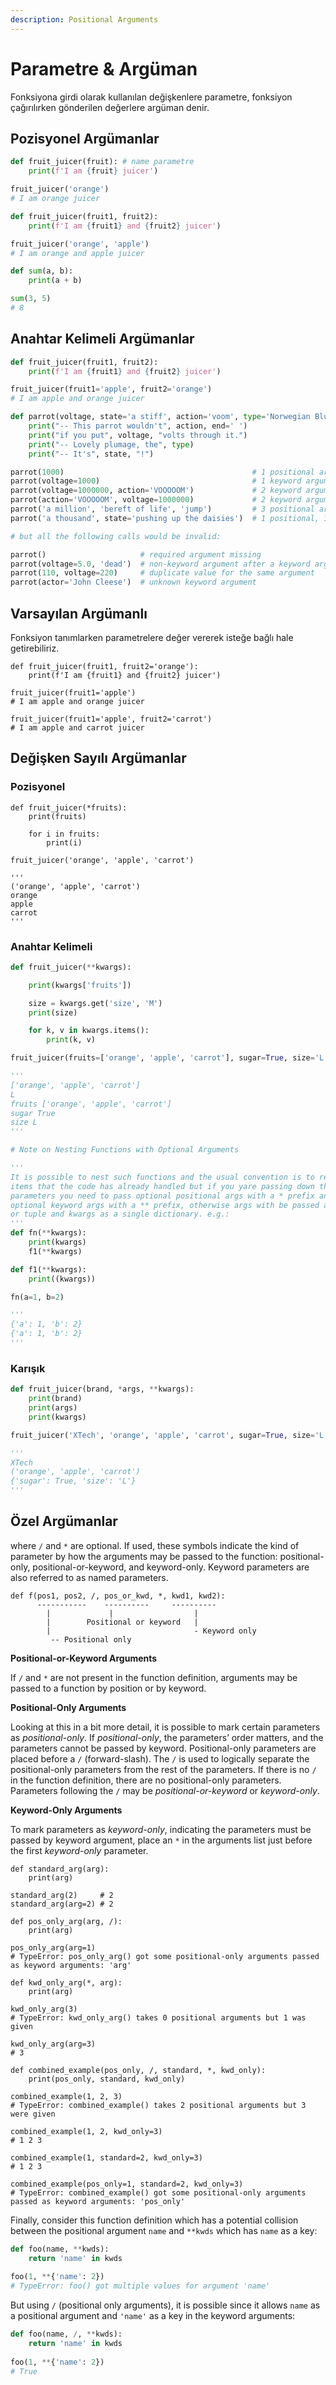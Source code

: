 ```yaml
---
description: Positional Arguments
---
```


# Parametre & Argüman

Fonksiyona girdi olarak kullanılan değişkenlere parametre, fonksiyon çağırılırken gönderilen değerlere argüman denir.

## Pozisyonel Argümanlar

```python
def fruit_juicer(fruit): # name parametre
    print(f'I am {fruit} juicer')

fruit_juicer('orange') 
# I am orange juicer
```

```python
def fruit_juicer(fruit1, fruit2):
    print(f'I am {fruit1} and {fruit2} juicer')

fruit_juicer('orange', 'apple') 
# I am orange and apple juicer
```

```python
def sum(a, b):
    print(a + b)

sum(3, 5) 
# 8
```

## Anahtar Kelimeli Argümanlar

```python
def fruit_juicer(fruit1, fruit2):
    print(f'I am {fruit1} and {fruit2} juicer')

fruit_juicer(fruit1='apple', fruit2='orange') 
# I am apple and orange juicer
```

```python
def parrot(voltage, state='a stiff', action='voom', type='Norwegian Blue'):
    print("-- This parrot wouldn't", action, end=' ')
    print("if you put", voltage, "volts through it.")
    print("-- Lovely plumage, the", type)
    print("-- It's", state, "!")

parrot(1000)                                          # 1 positional argument
parrot(voltage=1000)                                  # 1 keyword argument
parrot(voltage=1000000, action='VOOOOOM')             # 2 keyword arguments
parrot(action='VOOOOOM', voltage=1000000)             # 2 keyword arguments
parrot('a million', 'bereft of life', 'jump')         # 3 positional arguments
parrot('a thousand', state='pushing up the daisies')  # 1 positional, 1 keyword

# but all the following calls would be invalid:

parrot()                     # required argument missing
parrot(voltage=5.0, 'dead')  # non-keyword argument after a keyword argument
parrot(110, voltage=220)     # duplicate value for the same argument
parrot(actor='John Cleese')  # unknown keyword argument
```

## Varsayılan Argümanlı

Fonksiyon tanımlarken parametrelere değer vererek isteğe bağlı hale getirebiliriz.

```
def fruit_juicer(fruit1, fruit2='orange'):
    print(f'I am {fruit1} and {fruit2} juicer')

fruit_juicer(fruit1='apple')
# I am apple and orange juicer

fruit_juicer(fruit1='apple', fruit2='carrot')
# I am apple and carrot juicer
```

## Değişken Sayılı Argümanlar

### Pozisyonel

```
def fruit_juicer(*fruits):
    print(fruits)

    for i in fruits:
        print(i)

fruit_juicer('orange', 'apple', 'carrot')

'''
('orange', 'apple', 'carrot')
orange
apple
carrot
'''
```

### Anahtar Kelimeli

```python
def fruit_juicer(**kwargs):

    print(kwargs['fruits'])

    size = kwargs.get('size', 'M')
    print(size)

    for k, v in kwargs.items():
        print(k, v)

fruit_juicer(fruits=['orange', 'apple', 'carrot'], sugar=True, size='L')

'''
['orange', 'apple', 'carrot']
L
fruits ['orange', 'apple', 'carrot']
sugar True
size L
'''
```

```python
# Note on Nesting Functions with Optional Arguments

'''
It is possible to nest such functions and the usual convention is to remove the 
items that the code has already handled but if you yare passing down the 
parameters you need to pass optional positional args with a * prefix and
optional keyword args with a ** prefix, otherwise args with be passed as a list 
or tuple and kwargs as a single dictionary. e.g.:
'''
def fn(**kwargs):
    print(kwargs)
    f1(**kwargs)

def f1(**kwargs):
    print((kwargs))

fn(a=1, b=2)

'''
{'a': 1, 'b': 2}
{'a': 1, 'b': 2}
'''
```

### Karışık

```python
def fruit_juicer(brand, *args, **kwargs):
    print(brand)
    print(args)
    print(kwargs)

fruit_juicer('XTech', 'orange', 'apple', 'carrot', sugar=True, size='L')

'''
XTech
('orange', 'apple', 'carrot')
{'sugar': True, 'size': 'L'}
'''
```

## Özel Argümanlar

where `/` and `*` are optional. If used, these symbols indicate the kind of parameter by how the arguments may be passed to the function: positional-only, positional-or-keyword, and keyword-only. Keyword parameters are also referred to as named parameters.

```
def f(pos1, pos2, /, pos_or_kwd, *, kwd1, kwd2):
      -----------    ----------     ----------
        |             |                  |
        |        Positional or keyword   |
        |                                - Keyword only
         -- Positional only
```

**Positional-or-Keyword Arguments**

If `/` and `*` are not present in the function definition, arguments may be passed to a function by position or by keyword.

**Positional-Only Arguments**

Looking at this in a bit more detail, it is possible to mark certain parameters as _positional-only_. If _positional-only_, the parameters’ order matters, and the parameters cannot be passed by keyword. Positional-only parameters are placed before a `/` (forward-slash). The `/` is used to logically separate the positional-only parameters from the rest of the parameters. If there is no `/` in the function definition, there are no positional-only parameters. Parameters following the `/` may be _positional-or-keyword_ or _keyword-only_.

**Keyword-Only Arguments**

To mark parameters as _keyword-only_, indicating the parameters must be passed by keyword argument, place an `*` in the arguments list just before the first _keyword-only_ parameter.

```
def standard_arg(arg):
    print(arg)

standard_arg(2)     # 2
standard_arg(arg=2) # 2
```

```
def pos_only_arg(arg, /):
    print(arg)
    
pos_only_arg(arg=1)
# TypeError: pos_only_arg() got some positional-only arguments passed as keyword arguments: 'arg'
```

```
def kwd_only_arg(*, arg):
    print(arg)
    
kwd_only_arg(3)
# TypeError: kwd_only_arg() takes 0 positional arguments but 1 was given

kwd_only_arg(arg=3)
# 3
```

```
def combined_example(pos_only, /, standard, *, kwd_only):
    print(pos_only, standard, kwd_only)
    
combined_example(1, 2, 3)
# TypeError: combined_example() takes 2 positional arguments but 3 were given

combined_example(1, 2, kwd_only=3)
# 1 2 3

combined_example(1, standard=2, kwd_only=3)
# 1 2 3

combined_example(pos_only=1, standard=2, kwd_only=3)
# TypeError: combined_example() got some positional-only arguments passed as keyword arguments: 'pos_only'
```

Finally, consider this function definition which has a potential collision between the positional argument `name` and `**kwds` which has `name` as a key:

```python
def foo(name, **kwds):
    return 'name' in kwds
    
foo(1, **{'name': 2})
# TypeError: foo() got multiple values for argument 'name'
```

But using `/` (positional only arguments), it is possible since it allows `name` as a positional argument and `'name'` as a key in the keyword arguments:

```python
def foo(name, /, **kwds):
    return 'name' in kwds
    
foo(1, **{'name': 2})
# True
```
